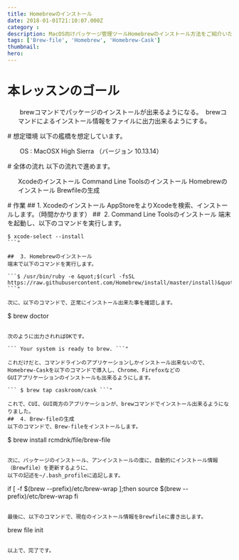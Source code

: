 ```yaml
---
title: Homebrewのインストール
date: 2018-01-01T21:10:07.000Z
category : 
description: MacOS向けパッケージ管理ツールHomebrewのインストール方法をご紹介いたします。
tags: ['Brew-file', 'Homebrew', 'Homebrew-Cask']
thumbnail:
hero:
---
```


# 本レッスンのゴール
<ul>
 	 brewコマンドでパッケージのインストールが出来るようになる。
 	 brewコマンドによるインストール情報をファイルに出力出来るようにする。
</ul>
# 想定環境
以下の艦橋を想定しています。
<ul>
 	 OS : MacOSX High Sierra （バージョン 10.13.14）
</ul>
# 全体の流れ
以下の流れで進めます。
<ul>
 	Xcodeのインストール
 	Command Line Toolsのインストール
 	Homebrewのインストール
 	Brewfileの生成
</ul>
# 作業
## 1. Xcodeのインストール
AppStoreをよりXcodeを検索、インストールします。（時間かかります）
##  2. Command Line Toolsのインストール
端末を起動し、以下のコマンドを実行します。

```
$ xcode-select --install
```"

##  3. Homebrewのインストール
端末で以下のコマンドを実行します。

```$ /usr/bin/ruby -e &quot;$(curl -fsSL https://raw.githubusercontent.com/Homebrew/install/master/install)&quot; ```"

次に、以下のコマンドで、正常にインストール出来た事を確認します。

```
$ brew doctor
```"

次のように出力されればOKです。

``` Your system is ready to brew. ```"

これだけだと、コマンドラインのアプリケーションしかインストール出来ないので、
Homebrew-Caskを以下のコマンドで導入し、Chrome、Firefoxなどの
GUIアプリケーションのインストールも出来るようにします。

``` $ brew tap caskroom/cask ```"

これで、CUI、GUI両方のアプリケーションが、brewコマンドでインストール出来るようになりました。
##  4. Brew-fileの生成
以下のコマンドで、Brew-fileをインストールします。

```
$ brew install rcmdnk/file/brew-file
```"

次に、パッケージのインストール、アンインストールの度に、自動的にインストール情報（Brewfile）を更新するように、
以下の記述を~/.bash_profileに追記します。

```
if [ -f $(brew --prefix)/etc/brew-wrap ];then
  source $(brew --prefix)/etc/brew-wrap
fi
```"

最後に、以下のコマンドで、現在のインストール情報をBrewfileに書き出します。

```
brew file init
```"

以上で、完了です。
